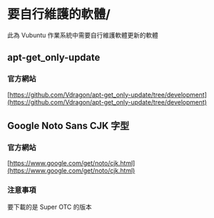 # 要自行維護的軟體/
此為 Vubuntu 作業系統中需要自行維護軟體更新的軟體

## apt-get_only-update
### 官方網站
[https://github.com/Vdragon/apt-get_only-update/tree/development](https://github.com/Vdragon/apt-get_only-update/tree/development)

## Google Noto Sans CJK 字型
### 官方網站
[https://www.google.com/get/noto/cjk.html](https://www.google.com/get/noto/cjk.html)

### 注意事項
要下載的是 Super OTC 的版本